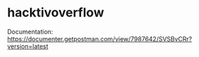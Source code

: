 # hacktivoverflow

Documentation:
https://documenter.getpostman.com/view/7987642/SVSBvCRr?version=latest